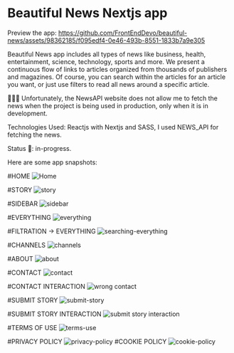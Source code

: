 # Beautiful News Nextjs app

Preview the app: 
https://github.com/FrontEndDevo/beautiful-news/assets/98362185/f095edf4-0e46-493b-8551-1833b7a9e305


Beautiful News app includes all types of news like business, health, entertainment, science, technology, sports and more. We present a continuous flow of links to articles organized from thousands of publishers and magazines.
Of course, you can search within the articles for an article you want, or just use filters to read all news around a specific article. 

 🚫🚫🚫 Unfortunately, the NewsAPI website does not allow me to fetch the news when the project is being used in production, only when it is in development.

Technologies Used:
Reactjs with Nextjs and SASS, I used NEWS_API for fetching the news.

Status 📶: in-progress.

Here are some app snapshots:

#HOME
![Home](https://github.com/FrontEndDevo/beautiful-news/assets/98362185/c920cc77-45ee-4af0-b5e9-9affefd5f51e)

#STORY
![story](https://user-images.githubusercontent.com/98362185/228386717-7dd18b02-ec7d-4b2e-b706-bf2864766b1d.png)

#SIDEBAR
![sidebar](https://user-images.githubusercontent.com/98362185/228386732-c3e5a9b7-51e0-4467-abec-e887eaeeed28.png)

#EVERYTHING
![everything](https://github.com/FrontEndDevo/beautiful-news/assets/98362185/ea574f06-2d12-49bd-9ccc-168fde9ea733)

#FILTRATION -> EVERYTHING
![searching-everything](https://github.com/FrontEndDevo/beautiful-news/assets/98362185/055cd5cb-fd12-4b3d-8f9d-46aa808f00b2)

#CHANNELS
![channels](https://user-images.githubusercontent.com/98362185/227792209-238a3124-1abf-4dab-979e-c2bf076e4c91.png)

#ABOUT
![about](https://user-images.githubusercontent.com/98362185/227792220-551da266-f647-479d-9fa1-adf513055266.png)

#CONTACT
![contact](https://user-images.githubusercontent.com/98362185/227792207-51ba3b8d-832b-45b1-acaa-ace5b6625831.png)

#CONTACT INTERACTION
![wrong contact](https://user-images.githubusercontent.com/98362185/227792206-6016c6e2-2597-4cc1-a9ef-22d8dac39500.png)

#SUBMIT STORY
![submit-story](https://user-images.githubusercontent.com/98362185/235327642-1bae446a-f327-4463-ae55-a7fde6ae0d2b.png)

#SUBMIT STORY INTERACTION
![submit story interaction](https://user-images.githubusercontent.com/98362185/235327646-dde5fde5-61d0-401e-8c73-cdcd71570d72.png)

#TERMS OF USE
![terms-use](https://user-images.githubusercontent.com/98362185/235327660-695733cb-3d59-42ff-9488-f34b7133cddf.png)

#PRIVACY POLICY
![privacy-policy](https://user-images.githubusercontent.com/98362185/235327666-f60494cc-5ee2-4c35-bb2b-872997752f53.png)
#COOKIE POLICY
![cookie-policy](https://user-images.githubusercontent.com/98362185/235327671-3d386aa4-9610-4ab7-bc4e-8d56611a193a.png)

